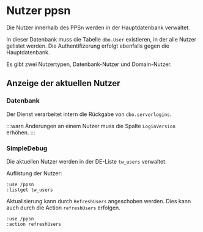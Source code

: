 # Nutzer ppsn

Die Nutzer innerhalb des PPSn werden in der Hauptdatenbank verwaltet.

In dieser Datenbank muss die Tabelle `dbo.User` existieren, 
in der alle Nutzer gelistet werden. Die Authentifizerung erfolgt ebenfalls
gegen die Hauptdatenbank.

Es gibt zwei Nutzertypen, Datenbank-Nutzer und Domain-Nutzer.

## Anzeige der aktuellen Nutzer

### Datenbank

Der Dienst verarbeitet intern die Rückgabe von `dbo.serverlogins`.

:::warn
Änderungen an einem Nutzer muss die Spalte `LoginVersion` erhöhen.
:::

### SimpleDebug

Die aktuellen Nutzer werden in der DE-Liste `tw_users` verwaltet.

Auflistung der Nutzer:
```
:use /ppsn
:listget tw_users
```

Aktualisierung kann durch `RefreshUsers` angeschoben werden. Dies
kann auch durch die Action `refreshUsers` erfolgen.

```
:use /ppsn
:action refreshUsers
```

